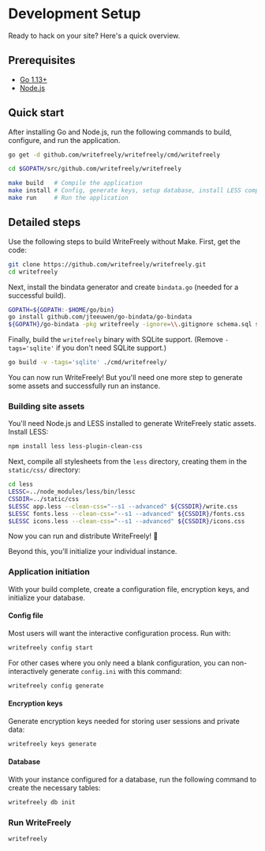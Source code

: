 # Development Setup

Ready to hack on your site? Here's a quick overview.

## Prerequisites

* [Go 1.13+](https://golang.org/dl/)
* [Node.js](https://nodejs.org/en/download/)

## Quick start

After installing Go and Node.js, run the following commands to build, configure, and run the application.

```bash
go get -d github.com/writefreely/writefreely/cmd/writefreely

cd $GOPATH/src/github.com/writefreely/writefreely

make build   # Compile the application
make install # Config, generate keys, setup database, install LESS compiler
make run     # Run the application
```

## Detailed steps

Use the following steps to build WriteFreely without Make. First, get the code:

```bash
git clone https://github.com/writefreely/writefreely.git
cd writefreely
```

Next, install the bindata generator and create `bindata.go` (needed for a successful build).

```bash
GOPATH=${GOPATH:-$HOME/go/bin}
go install github.com/jteeuwen/go-bindata/go-bindata
${GOPATH}/go-bindata -pkg writefreely -ignore=\\.gitignore schema.sql sqlite.sql
```

Finally, build the `writefreely` binary with SQLite support. (Remove `-tags='sqlite'` if you don't need SQLite support.)

```bash
go build -v -tags='sqlite' ./cmd/writefreely/
```

You can now run WriteFreely! But you'll need one more step to generate some assets and successfully run an instance.

### Building site assets

You'll need Node.js and LESS installed to generate WriteFreely static assets. Install LESS:

```bash
npm install less less-plugin-clean-css
```

Next, compile all stylesheets from the `less` directory, creating them in the `static/css/` directory:

```bash
cd less
LESSC=../node_modules/less/bin/lessc
CSSDIR=../static/css
$LESSC app.less --clean-css="--s1 --advanced" ${CSSDIR}/write.css
$LESSC fonts.less --clean-css="--s1 --advanced" ${CSSDIR}/fonts.css
$LESSC icons.less --clean-css="--s1 --advanced" ${CSSDIR}/icons.css
```

Now you can run and distribute WriteFreely! 🎉

Beyond this, you'll initialize your individual instance.

### Application initiation

With your build complete, create a configuration file, encryption keys, and initialize your database.

#### Config file

Most users will want the interactive configuration process. Run with:

```bash
writefreely config start
```

For other cases where you only need a blank configuration, you can non-interactively generate `config.ini` with this command:

```bash
writefreely config generate
```

#### Encryption keys

Generate encryption keys needed for storing user sessions and private data:

```bash
writefreely keys generate
```

#### Database

With your instance configured for a database, run the following command to create the necessary tables:

```bash
writefreely db init
```

### Run WriteFreely

```bash
writefreely
```
